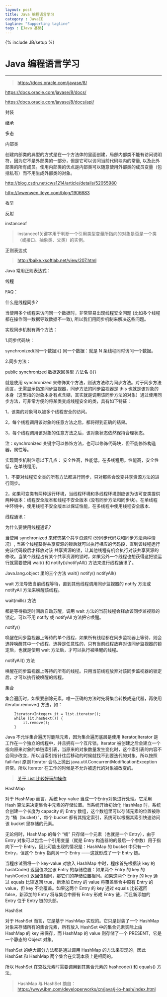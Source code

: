 ```yaml
---
layout: post
title: Java 编程语言学习
category : JavaEE
tagline: "Supporting tagline"
tags : [Java 基础]
---
```

{% include JB/setup %}
# Java 编程语言学习
---

> https://docs.oracle.com/javase/8/

https://docs.oracle.com/javase/8/docs/

https://docs.oracle.com/javase/8/docs/api/



封装





继承





多态





内部类

创建内部类的典型的方式是在一个方法体的里面创建，局部内部类不能有访问说明符，因为它不是外部类的一部分，但是它可以访问当前代码块内的常量, 以及此外部类的所有成员。使用内部类的优点是内部类可以随意使用外部类的成员变量（包括私有）而不用生成外部类的对象。

http://blog.csdn.net/cws1214/article/details/52055980

http://lvwenwen.iteye.com/blog/1906683





枚举





反射









instanceof

> instanceof关键字用于判断一个引用类型变量所指向的对象是否是一个类（或接口、抽象类、父类）的实例。







正则表达式

> http://baike.xsoftlab.net/view/207.html

Java 常用正则表达式：







线程





FAQ：

什么是线程同步?

当使用多个线程来访问同一个数据时，非常容易出现线程安全问题 (比如多个线程都在操作同一数据导致数据不一致), 所以我们用同步机制来解决这些问题。

实现同步机制有两个方法：

1.同步代码块：

synchronized(同一个数据){} 同一个数据：就是 N 条线程同时访问一个数据。

2.同步方法：

public synchronized 数据返回类型 方法名 (){}

就是使用 synchronized 来修饰某个方法，则该方法称为同步方法。对于同步方法而言，无需显示指定同步监视器，同步方法的同步监视器是 this 也就是该对象的本身（这里指的对象本身有点含糊，其实就是调用该同步方法的对象）通过使用同步方法，可非常方便的将某类变成线程安全的类，具有如下特征：

1，该类的对象可以被多个线程安全的访问。

2，每个线程调用该对象的任意方法之后，都将得到正确的结果。

3，每个线程调用该对象的任意方法之后，该对象状态依然保持合理状态。

注：synchronized 关键字可以修饰方法，也可以修饰代码块，但不能修饰构造器，属性等。

实现同步机制注意以下几点： 安全性高，性能低，在多线程用。性能高，安全性低，在单线程用。

1，不要对线程安全类的所有方法都进行同步，只对那些会改变共享资源方法的进行同步。

2，如果可变类有两种运行环境，当线程环境和多线程环境则应该为该可变类提供两种版本：线程安全版本和线程不安全版本 (没有同步方法和同步块)。在单线程中环境中，使用线程不安全版本以保证性能，在多线程中使用线程安全版本.

线程通讯：

为什么要使用线程通讯?

当使用 synchronized 来修饰某个共享资源时 (分同步代码块和同步方法两种情况）, 当某个线程获得共享资源的锁后就可以执行相应的代码段，直到该线程运行完该代码段后才释放对该 共享资源的锁，让其他线程有机会执行对该共享资源的修改。当某个线程占有某个共享资源的锁时，如果另外一个线程也想获得这把锁运行就需要使用 wait() 和 notify()/notifyAll() 方法来进行线程通讯了。

Java.lang.object 里的三个方法 wait() notify() notifyAll()

wait 方法导致当前线程等待，直到其他线程调用同步监视器的 notify 方法或 notifyAll 方法来唤醒该线程。

wait(mills) 方法

都是等待指定时间后自动苏醒，调用 wait 方法的当前线程会释放该同步监视器的锁定，可以不用 notify 或 notifyAll 方法把它唤醒。

notify()

唤醒在同步监视器上等待的单个线程，如果所有线程都在同步监视器上等待，则会选择唤醒其中一个线程，选择是任意性的，只有当前线程放弃对该同步监视器的锁定后，也就是使用 wait 方法后，才可以执行被唤醒的线程。

notifyAll() 方法

唤醒在同步监视器上等待的所有的线程。只用当前线程放弃对该同步监视器的锁定后，才可以执行被唤醒的线程。







集合



集合遍历时，如果要删除元素，唯一正确的方法时先将集合转换成迭代器，再使用iterator.remove() 方法，如：

```
    Iterator<Integer> it = list.iterator();
    while (it.hasNext()) {
        it.remove();
    }
```

Java 不允许集合遍历时删除元素，因为集合遍历底层是使用 Iterator,Iterator 是工作在一个独立的线程中，并且拥有一个互斥锁。Iterator 被创建之后会建立一个指向原来对象的单链索引表，当原来的对象数量发生变化时，这个索引表的内容不会同步改变，所以当索引指针往后移动的时候就找不到要迭代的对象，所以按照 fail-fast 原则 Iterator 会马上抛出 java.util.ConcurrentModificationException 异常。所以 Iterator 在工作的时候是不允许被迭代的对象被改变的。

> [关于 List 比较好玩的操作](http://blog.csdn.net/ghsau/article/details/9347357)



HashMap

对于 HashMap 而言，系统 key-value 当成一个Entry对象进行处理。它采用 Hash 算法来决定集合中元素的存储位置。当系统开始初始化 HashMap 时，系统会创建一个长度为 capacity 的 Entry 数组，这个数组里可以存储元素的位置被称为 “桶（bucket）”，每个 bucket 都有其指定索引，系统可以根据其索引快速访问该 bucket 里存储的元素。

无论何时，HashMap 的每个 “桶” 只存储一个元素（也就是一个 Entry），由于 Entry 对象可以包含一个引用变量（就是 Entry 构造器的的最后一个参数）用于指向下一个 Entry，因此可能出现的情况是：HashMap 的 bucket 中只有一个 Entry，但这个 Entry 指向另一个 Entry ——这就形成了一个 Entry 链。

当程序试图将一个 key-value 对放入 HashMap 中时，程序首先根据该 key 的 hashCode() 返回值决定该 Entry 的存储位置：如果两个 Entry 的 key 的 hashCode() 返回值相同，那它们的存储位置相同。如果这两个 Entry 的 key 通过 equals 比较返回 true，新添加 Entry 的 value 将覆盖集合中原有 Entry 的 value，但 key 不会覆盖。如果这两个 Entry 的 key 通过 equals 比较返回 false，新添加的 Entry 将与集合中原有 Entry 形成 Entry 链，而且新添加的 Entry 位于 Entry 链的头部。



HashSet

对于 HashSet 而言，它是基于 HashMap 实现的。它只是封装了一个 HashMap 对象来存储所有的集合元素，所有放入 HashSet 中的集合元素实际上由 HashMap 的 key 来保存，而 HashMap 的 value 则存储了一个 PRESENT，它是一个静态的 Object 对象。

HashSet 的绝大部分方法都是通过调用 HashMap 的方法来实现的，因此 HashSet 和 HashMap 两个集合在实现本质上是相同的。

所以 HashSet 在查找元素时需要调用到其集合元素的 hashcode() 和 equals() 方法。



> HashMap 与 HashSet 摘自：https://www.ibm.com/developerworks/cn/java/j-lo-hash/index.html






